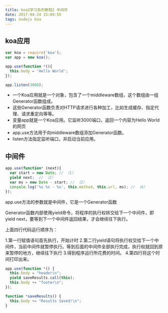 ```yaml
---
title: koa2学习系列教程2 中间件
date: 2017-04-24 15:09:55
tags: nodejs koa
---
```


## koa应用

```javascript
var koa = require('koa');
var app = new koa();

app.use(function *(){
  this.body = 'Hello World';
});

app.listen(3000);
```

* 一个Koa应用就是一个对象，包含了一个middleware数组，这个数组由一组Generator函数组成。
* 这些Generator函数负责对HTTP请求进行各种加工，比如生成缓存、指定代理、请求重定向等等。
* 变量app就是一个Koa应用。它监听3000端口，返回一个内容为Hello World的网页
* app.use方法用于向middleware数组添加Generator函数。
* listen方法指定监听端口，并启动当前应用。

## 中间件

```javascript
app.use(function* (next){
  var start = new Date; // （1）
  yield next;  // （2）
  var ms = new Date - start; // （3）
  console.log('%s %s - %s', this.method, this.url, ms); // （4）
});
```

app.use方法的参数就是中间件，它是一个Generator函数

Generator函数内部使用yield命令，将程序的执行权转交给下一个中间件，即yield next，要等到下一个中间件返回结果，才会继续往下执行。

上面四行代码运行顺序为：

1.第一行赋值语句首先执行，开始计时
2.第二行yield语句将执行权交给下一个中间件，当前中间件就暂停执行。等到后面的中间件全部执行完成，执行权就回到原来暂停的地方，继续往下执行
3.得到程序运行所花费的时间。
4.第四行将这个时间打印出来。

```javascript
app.use(function *() {
  this.body = "header\n";
  yield saveResults.call(this);
  this.body += "footer\n";
});

function *saveResults() {
  this.body += "Results Saved!\n";
}
```

